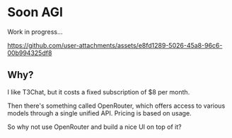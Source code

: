 # Soon AGI

Work in progress...

https://github.com/user-attachments/assets/e8fd1289-5026-45a8-96c6-00b994325df8

## Why?

I like T3Chat, but it costs a fixed subscription of $8 per month.

Then there's something called OpenRouter, which offers access to various models through a single unified API. Pricing is based on usage.

So why not use OpenRouter and build a nice UI on top of it?
